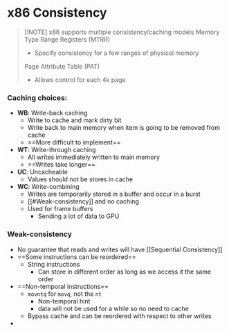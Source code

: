 # x86 Consistency

> [!NOTE] x86 supports multiple consistency/caching models
> Memory Type Range Registers (MTRR) 
> * Specify consistency for a few ranges of physical memory
> 
> Page Attribute Table (PAT)
> * Allows control for each 4k page

### Caching choices:
* **WB**: Write-back caching
	* Write to cache and mark dirty bit
	* Write back to main memory when item is going to be removed from cache
	* ==More difficult to implement==
* **WT**: Write-through caching
	* All writes immediately written to main memory
	* ==Writes take longer==
* **UC**: Uncacheable
	* Values should not be stores in cache
* **WC**: Write-combining
	* Writes are temporarily stored in a buffer and occur in a burst
	* [[#Weak-consistency]] and no caching
	* Used for frame buffers
		* Sending a lot of data to GPU

### Weak-consistency
* No guarantee that reads and writes will have [[Sequential Consistency]]
* ==Some instructions can be reordered==
	* String instructions
		* Can store in different order as long as we access it the same order
* ==Non-temporal instructions==
	* `movntq` for `movq`, not the `nt`
		* Non-temporal hint
		* data will not be used for a while so no need to cache
	* Bypass cache and can be reordered with respect to other writes
* 
